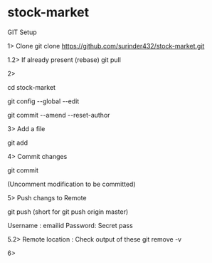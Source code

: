 # stock-market

GIT Setup

1> Clone 
git clone https://github.com/surinder432/stock-market.git

1.2> If already present (rebase)
git pull

2> 

cd stock-market

git config --global --edit

git commit --amend --reset-author

3> Add a file

git add

4> Commit changes

git commit

(Uncomment modification to be committed)

5> Push changs to Remote

git push
(short for git push origin master)

Username : emailid
Password: Secret pass

5.2> Remote location : Check output of these
git remove -v


6> 
